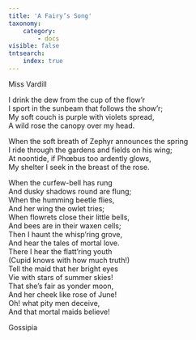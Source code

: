 ```yaml
---
title: 'A Fairy’s Song'
taxonomy:
    category:
        - docs
visible: false
tntsearch:
    index: true
---
```


<div class="author">Miss Vardill</div>

I drink the dew from the cup of the flow’r  
I sport in the sunbeam that follows the show’r;  
My soft couch is purple with violets spread,  
A wild rose the canopy over my head.  

When the soft breath of Zephyr announces the spring  
I ride through the gardens and fields on his wing;  
At noontide, if Phœbus too ardently glows,  
My shelter I seek in the breast of the rose.

When the curfew-bell has rung  
And dusky shadows round are flung;  
When the humming beetle flies,  
And her wing the owlet tries;  
When flowrets close their little bells,  
And bees are in their waxen cells;  
Then I haunt the whisp’ring grove,  
And hear the tales of mortal love.  
There I hear the flatt’ring youth  
(Cupid knows with how much truth!)  
Tell the maid that her bright eyes  
Vie with stars of summer skies!  
That she’s fair as yonder moon,  
And her cheek like rose of June!  
Oh! what pity men deceive,  
And that mortal maids believe!

Gossipia